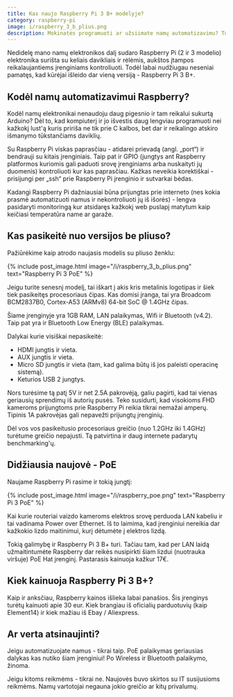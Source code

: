 ```yaml
---
title: Kas naujo Raspberry Pi 3 B+ modelyje?
category: raspberry-pi
image: i/raspberry_3_b_plius.png
description: Mokinatės programuoti ar užsiimate namų automatizavimu? Tuomet Raspberry Pi yra dalykas kaip tik Jums. Straipsnyje rasite palyginimą su Arduino.
---
```


Nedidelę mano namų elektronikos dalį sudaro Raspberry Pi (2 ir 3 modelio) elektronika surišta su keliais davikliais ir rėlėmis, aukštos įtampos reikalaujantiems įrenginiams kontroliuoti. Todėl labai nudžiugau neseniai pamatęs, kad kūrėjai išleido dar vieną versiją - Raspberry Pi 3 B+.

## Kodėl namų automatizavimui Raspberry?

Kodėl namų elektronikai nenaudoju daug pigesnio ir tam reikalui sukurtą Arduino? Dėl to, kad kompiuterį ir jo išvestis daug lengviau programuoti nei kažkokį lust'ą kuris pririša ne tik prie C kalbos, bet dar ir reikalingo atskiro išmanymo tūkstančiams daviklių.

Su Raspberry Pi viskas paprasčiau - atidarei prievadą (angl. „port“) ir bendrauji su kitais įrenginiais. Taip pat ir GPIO (jungtys ant Raspberry platformos kuriomis gali paduoti srovę įrenginiams arba nuskaityti jų duomenis) kontroliuoti kur kas paprasčiau. Kažkas neveikia korektiškai - prisijungi per „ssh“ prie Raspberry Pi įrenginio ir sutvarkai bėdas.

Kadangi Raspberry Pi dažniausiai būna prijungtas prie interneto (nes kokia prasmė automatizuoti namus ir nekontroliuoti jų iš išorės) - lengva pasidaryti monitoringą kur atsidaręs kažkokį web puslapį matytum kaip keičiasi temperatūra name ar garaže.

## Kas pasikeitė nuo versijos be pliuso?

Pažiūrėkime kaip atrodo naujasis modelis su pliuso ženklu:

{% include post_image.html image="/i/raspberry_3_b_plius.png" text="Raspberry Pi 3 PoE" %}

Jeigu turite senesnį modelį, tai iškart į akis kris metalinis logotipas ir šiek tiek pasikeitęs procesoriaus čipas. Kas domisi įranga, tai yra Broadcom BCM2837B0, Cortex-A53 (ARMv8) 64-bit SoC @ 1.4GHz čipas.

Šiame įrenginyje yra 1GB RAM, LAN palaikymas, Wifi ir Bluetooth (v4.2). Taip pat yra ir Bluetooth Low Energy (BLE) palaikymas.

Dalykai kurie visiškai nepasikeitė:

- HDMI jungtis ir vieta.
- AUX jungtis ir vieta.
- Micro SD jungtis ir vieta (tam, kad galima būtų iš jos paleisti operacinę sistemą).
- Keturios USB 2 jungtys.

Nors turėsime tą patį 5V ir net 2.5A pakrovėją, galiu pagirti, kad tai vienas geriausių sprendimų iš autorių pusės. Teko susidurti, kad visokioms FHD kameroms prijungtoms prie Raspberry Pi reikia tikrai nemažai amperų. Tipinis 1A pakrovėjas gali nepavežti prijungtų įrenginių.

Dėl vos vos pasikeitusio procesoriaus greičio (nuo 1.2GHz iki 1.4GHz) turėtume greičio nepajusti. Tą patvirtina ir daug internete padarytų benchmarking'ų.

## Didžiausia naujovė - PoE

Naujame Raspberry Pi rasime ir tokią jungtį:

{% include post_image.html image="/i/raspberry_poe.png" text="Raspberry Pi 3 PoE" %}

Kai kurie routeriai vaizdo kameroms elektros srovę perduoda LAN kabeliu ir tai vadinama Power over Ethernet. Iš to laimima, kad įrenginiui nereikia dar kažkokio lizdo maitinimui, kurį dėtumėte į elektros lizdą.

Tokią galimybę ir Raspberry Pi 3 B+ turi. Tačiau tam, kad per LAN laidą
užmaitintumėte Raspberry dar reikės nusipirkti šiam lizdui (nuotrauka viršuje)
PoE Hat įrenginį. Pastarasis kainuoja kažkur 17€.

## Kiek kainuoja Raspberry Pi 3 B+?

Kaip ir anksčiau, Raspberry kainos išlieka labai panašios. Šis įrenginys turėtų kainuoti apie 30 eur. Kiek brangiau iš oficialių parduotuvių (kaip Element14) ir kiek mažiau iš Ebay / Aliexpress.

## Ar verta atsinaujinti?

Jeigu automatizuojate namus - tikrai taip. PoE palaikymas geriausias dalykas kas nutiko šiam įrenginiui! Po Wireless ir Bluetooth palaikymo, žinoma.

Jeigu kitoms reikmėms - tikrai ne. Naujovės buvo skirtos su IT susijusioms reikmėms. Namų vartotojai negauna jokio greičio ar kitų privalumų.
